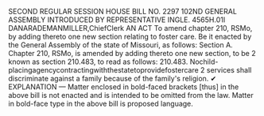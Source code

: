 SECOND REGULAR SESSION
HOUSE BILL NO. 2297
102ND GENERAL ASSEMBLY
INTRODUCED BY REPRESENTATIVE INGLE.
4565H.01I DANARADEMANMILLER,ChiefClerk
AN ACT
To amend chapter 210, RSMo, by adding thereto one new section relating to foster care.
Be it enacted by the General Assembly of the state of Missouri, as follows:
Section A. Chapter 210, RSMo, is amended by adding thereto one new section, to be
2 known as section 210.483, to read as follows:
210.483. Nochild-placingagencycontractingwiththestatetoprovidefostercare
2 services shall discriminate against a family because of the family's religion.
✔
EXPLANATION — Matter enclosed in bold-faced brackets [thus] in the above bill is not enacted and is
intended to be omitted from the law. Matter in bold-face type in the above bill is proposed language.